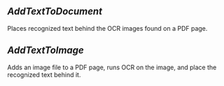 ## ***AddTextToDocument***
Places recognized text behind the OCR images found on a PDF page.

## ***AddTextToImage***
Adds an image file to a PDF page, runs OCR on the image, and place the recognized text behind it.
